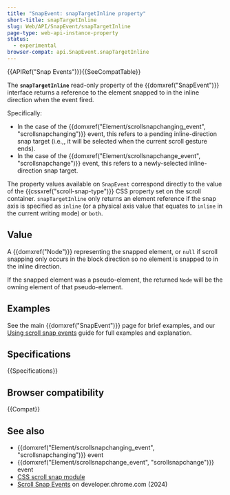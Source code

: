 ```yaml
---
title: "SnapEvent: snapTargetInline property"
short-title: snapTargetInline
slug: Web/API/SnapEvent/snapTargetInline
page-type: web-api-instance-property
status:
  - experimental
browser-compat: api.SnapEvent.snapTargetInline
---
```


{{APIRef("Snap Events")}}{{SeeCompatTable}}

The **`snapTargetInline`** read-only property of the
{{domxref("SnapEvent")}} interface returns a reference to the element snapped to in the inline direction when the event fired.

Specifically:

- In the case of the {{domxref("Element/scrollsnapchanging_event", "scrollsnapchanging")}} event, this refers to a pending inline-direction snap target (i.e.,, it will be selected when the current scroll gesture ends).
- In the case of the {{domxref("Element/scrollsnapchange_event", "scrollsnapchange")}} event, this refers to a newly-selected inline-direction snap target.

The property values available on `SnapEvent` correspond directly to the value of the {{cssxref("scroll-snap-type")}} CSS property set on the scroll container. `snapTargetInline` only returns an element reference if the snap axis is specified as `inline` (or a physical axis value that equates to `inline` in the current writing mode) or `both`.

## Value

A {{domxref("Node")}} representing the snapped element, or `null` if scroll snapping only occurs in the block direction so no element is snapped to in the inline direction.

If the snapped element was a pseudo-element, the returned `Node` will be the owning element of that pseudo-element.

## Examples

See the main {{domxref("SnapEvent")}} page for brief examples, and our [Using scroll snap events](/en-US/docs/Web/CSS/CSS_scroll_snap/Using_scroll_snap_events) guide for full examples and explanation.

## Specifications

{{Specifications}}

## Browser compatibility

{{Compat}}

## See also

- {{domxref("Element/scrollsnapchanging_event", "scrollsnapchanging")}} event
- {{domxref("Element/scrollsnapchange_event", "scrollsnapchange")}} event
- [CSS scroll snap module](/en-US/docs/Web/CSS/CSS_scroll_snap)
- [Scroll Snap Events](https://developer.chrome.com/blog/scroll-snap-events) on developer.chrome.com (2024)
